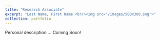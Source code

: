```yaml
---
title: "Research Associate"
excerpt: "Last Name, First Name <br/><img src='/images/500x300.png'>"
collection: portfolio
---
```


Personal description ... Coming Soon!
